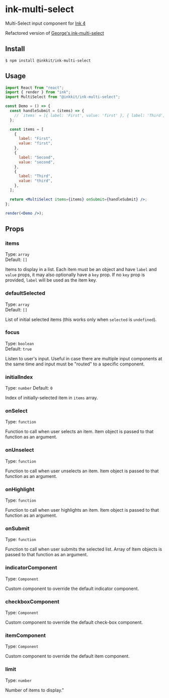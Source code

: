 # ink-multi-select

Multi-Select input component for [Ink 4](https://github.com/vadimdemedes/ink)

Refactored version of [George's ink-multi-select](https://github.com/karaggeorge/ink-multi-select)

## Install

```
$ npm install @inkkit/ink-multi-select
```

## Usage

```jsx
import React from "react";
import { render } from "ink";
import MultiSelect from "@inkkit/ink-multi-select";

const Demo = () => {
  const handleSubmit = (items) => {
    // `items` = [{ label: 'First', value: 'first' }, { label: 'Third', value: 'third' }]
  };

  const items = [
    {
      label: "First",
      value: "first",
    },
    {
      label: "Second",
      value: "second",
    },
    {
      label: "Third",
      value: "third",
    },
  ];

  return <MultiSelect items={items} onSubmit={handleSubmit} />;
};

render(<Demo />);
```

## Props

### items

Type: `array`<br>
Default: `[]`

Items to display in a list. Each item must be an object and have `label` and `value` props, it may also optionally have a `key` prop.
If no `key` prop is provided, `label` will be used as the item key.

### defaultSelected

Type: `array`<br>
Default: `[]`

List of initial selected items (this works only when `selected` is `undefined`).

### focus

Type: `boolean`<br>
Default: `true`

Listen to user's input. Useful in case there are multiple input components at the same time and input must be "routed" to a specific component.

### initialIndex

Type: `number`
Default: `0`

Index of initially-selected item in `items` array.

### onSelect

Type: `function`

Function to call when user selects an item. Item object is passed to that function as an argument.

### onUnselect

Type: `function`

Function to call when user unselects an item. Item object is passed to that function as an argument.

### onHighlight

Type: `function`

Function to call when user highlights an item. Item object is passed to that function as an argument.

### onSubmit

Type: `function`

Function to call when user submits the selected list. Array of Item objects is passed to that function as an argument.

### indicatorComponent

Type: `Component`

Custom component to override the default indicator component.

### checkboxComponent

Type: `Component`

Custom component to override the default check-box component.

### itemComponent

Type: `Component`

Custom component to override the default item component.

### limit

Type: `number`

Number of items to display."
